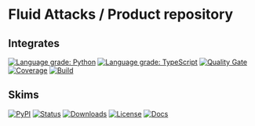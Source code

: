 # Fluid Attacks / Product repository

## Integrates

[![Language grade: Python](https://img.shields.io/lgtm/grade/python/g/fluidattacks/integrates.svg?logo=lgtm&logoWidth=18)](https://lgtm.com/projects/g/fluidattacks/integrates/context:python)
[![Language grade: TypeScript](https://img.shields.io/lgtm/grade/javascript/g/fluidattacks/integrates.svg?logo=lgtm&logoWidth=18)](https://lgtm.com/projects/g/fluidattacks/integrates/context:python)
[![Quality Gate](https://sonarcloud.io/api/project_badges/measure?project=fluidattacks_integrates&metric=alert_status)](https://sonarcloud.io/dashboard?id=fluidattacks_integrates)
[![Coverage](https://codecov.io/gl/fluidattacks/integrates/branch/master/graph/badge.svg)](https://codecov.io/gl/fluidattacks/integrates)
[![Build](https://gitlab.com/fluidattacks/integrates/badges/master/pipeline.svg)](https://gitlab.com/fluidattacks/integrates/-/commits/master)

## Skims

[![PyPI](https://img.shields.io/pypi/v/skims)](https://pypi.org/project/skims)
[![Status](https://img.shields.io/pypi/status/skims)](https://pypi.org/project/skims)
[![Downloads](https://img.shields.io/pypi/dm/skims)](https://pypi.org/project/skims)
[![License](https://img.shields.io/pypi/l/skims)](../LICENSE)
[![Docs](https://img.shields.io/badge/Docs-lightgrey)](./skims/README.md)
